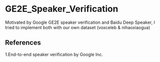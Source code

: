 # GE2E_Speaker_Verification
Motivated by Google GE2E speaker verification and Baidu Deep Speaker, I tried to implement both with our own dataset (voxceleb & nihaoxiaogua)

## References
1.End-to-end speaker verification by Google Inc.
